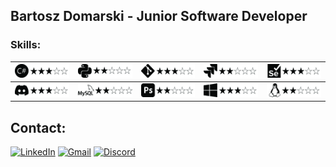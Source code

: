 ## Bartosz Domarski - Junior Software Developer

### Skills:

<img src="https://github.com/bartosz-domarski/bartosz-domarski/blob/main/img/csharp.jpg" width="120"/>    | <img src="https://github.com/bartosz-domarski/bartosz-domarski/blob/main/img/python.jpg" width="120"/> | <img src="https://github.com/bartosz-domarski/bartosz-domarski/blob/main/img/git.jpg" width="120"/>       | <img src="https://github.com/bartosz-domarski/bartosz-domarski/blob/main/img/jira.jpg" width="120"/>    | <img src="https://github.com/bartosz-domarski/bartosz-domarski/blob/main/img/selenium.jpg" width="120"/>
--------------------------------------------------------------------------------------------------------------------|-----------------------------------------------------------------------------------------------------------------|--------------------------------------------------------------------------------------------------------------------|------------------------------------------------------------------------------------------------------------------|----------------------------------
<img src="https://github.com/bartosz-domarski/bartosz-domarski/blob/main/img/discord.jpg" width="120"/>   | <img src="https://github.com/bartosz-domarski/bartosz-domarski/blob/main/img/mysql.jpg" width="120"/>  | <img src="https://github.com/bartosz-domarski/bartosz-domarski/blob/main/img/photoshop.jpg" width="120"/> | <img src="https://github.com/bartosz-domarski/bartosz-domarski/blob/main/img/windows.jpg" width="120"/> | <img src="https://github.com/bartosz-domarski/bartosz-domarski/blob/main/img/linux.jpg" width="120"/>

## Contact:

[![LinkedIn](https://img.shields.io/badge/LinkedIn-0077B5?style=for-the-badge&logo=linkedin&logoColor=white)](https://www.linkedin.com/in/bartosz-domarski-146ba8263)
[![Gmail](https://img.shields.io/badge/Gmail-D14836?style=for-the-badge&logo=gmail&logoColor=white)](mailto:bartek.domarski@gmail.com)
[![Discord](https://img.shields.io/badge/Discord-7289DA?style=for-the-badge&logo=discord&logoColor=white)](https://discord.com/users/370246868195868674)
